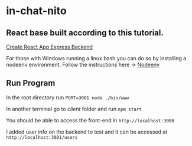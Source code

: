 # in-chat-nito

## React base built according to this tutorial.
[Create React App Express Backend](https://daveceddia.com/create-react-app-express-backend/)

For those with Windows running a linux bash you can do so by installing a nodeenv environment. Follow the instructions here -> [Nodeenv](https://github.com/ekalinin/nodeenv)

## Run Program
In the root directory run `PORT=3001 node ./bin/www`

In another terminal go to _client_ folder and run `npm start` 

You should be able to access the front-end in `http://localhost:3000`

I added user info on the backend to test and it can be accessed at `http://localhost:3001/users`

